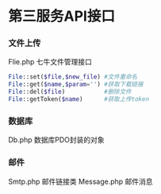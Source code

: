 # 第三服务API接口

### 文件上传
Flie.php 七牛文件管理接口
```php
File::set($file,$new_file) #文件重命名
File::get($name,$param='') #获取下载链接
File::del($file)           #删除文件
File::getToken($name)      #获取上传token
```

### 数据库
Db.php 数据库PDO封装的对象

### 邮件
Smtp.php 邮件链接类
Message.php 邮件消息
